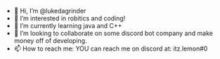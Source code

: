 - 👋 Hi, I’m @lukedagrinder
- 👀 I’m interested in robitics and coding!
- 🌱 I’m currently learning java and C++
- 💞️ I’m looking to collaborate on some discord bot company and make money off of developing.
- 📫 How to reach me: YOU can reach me on discord at: itz.lemon#0

<!---
lukedagrinder/lukedagrinder is a ✨ special ✨ repository because its `README.md` (this file) appears on your GitHub profile.
You can click the Preview link to take a look at your changes.
--->
